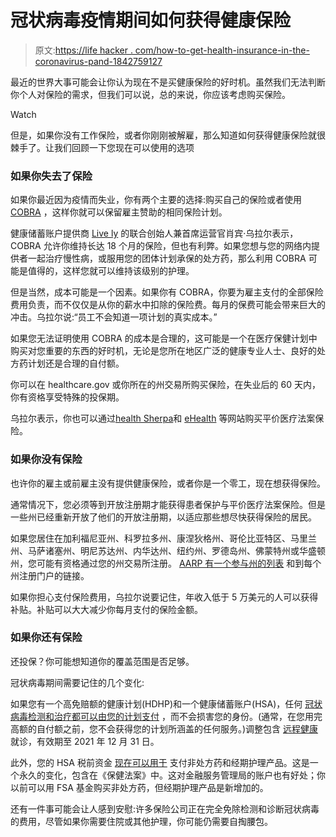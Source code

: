 # 冠状病毒疫情期间如何获得健康保险

> 原文:[https://life hacker . com/how-to-get-health-insurance-in-the-coronavirus-pand-1842759127](https://lifehacker.com/how-to-get-health-insurance-during-the-coronavirus-pand-1842759127)

最近的世界大事可能会让你认为现在不是买健康保险的好时机。虽然我们无法判断你个人对保险的需求，但我们可以说，总的来说，你应该考虑购买保险。

Watch

但是，如果你没有工作保险，或者你刚刚被解雇，那么知道如何获得健康保险就很棘手了。让我们回顾一下您现在可以使用的选项

### 如果你失去了保险

如果你最近因为疫情而失业，你有两个主要的选择:购买自己的保险或者使用 [COBRA](https://www.dol.gov/sites/dolgov/files/EBSA/about-ebsa/our-activities/resource-center/faqs/cobra-continuation-health-coverage-consumer.pdf) ，这样你就可以保留雇主赞助的相同保险计划。

健康储蓄账户提供商 [Live ly](http://livelyme.com) 的联合创始人兼首席运营官肖宾·乌拉尔表示，COBRA 允许你维持长达 18 个月的保险，但也有利弊。如果您想与您的网络内提供者一起治疗慢性病，或服用您的团体计划承保的处方药，那么利用 COBRA 可能是值得的，这样您就可以维持该级别的护理。

但是当然，成本可能是一个因素。如果你有 COBRA，你要为雇主支付的全部保险费用负责，而不仅仅是从你的薪水中扣除的保险费。每月的保费可能会带来巨大的冲击。乌拉尔说:“员工不会知道一项计划的真实成本。”

如果您无法证明使用 COBRA 的成本是合理的，这可能是一个在医疗保健计划中购买对您重要的东西的好时机，无论是您所在地区广泛的健康专业人士、良好的处方药计划还是合理的自付额。

你可以在 healthcare.gov 或你所在的州交易所购买保险，在失业后的 60 天内，你有资格享受特殊的投保期。

乌拉尔表示，你也可以通过[health Sherpa](https://www.healthsherpa.com/)和 [eHealth](https://www.ehealthinsurance.com/) 等网站购买平价医疗法案保险。

### 如果你没有保险

也许你的雇主或前雇主没有提供健康保险，或者你是一个零工，现在想获得保险。

通常情况下，您必须等到开放注册期才能获得患者保护与平价医疗法案保险。但是一些州已经重新开放了他们的开放注册期，以适应那些想尽快获得保险的居民。

如果您居住在加利福尼亚州、科罗拉多州、康涅狄格州、哥伦比亚特区、马里兰州、马萨诸塞州、明尼苏达州、内华达州、纽约州、罗德岛州、佛蒙特州或华盛顿州，您可能有资格通过您的州交易所注册。 [AARP 有一个参与州的列表](https://www.aarp.org/health/health-insurance/info-2020/coronavirus-aca-open-enrollment.html) 和到每个州注册门户的链接。

如果你担心支付保险费用，乌拉尔说要记住，年收入低于 5 万美元的人可以获得补贴。补贴可以大大减少你每月支付的保险金额。

### 如果你还有保险

还投保？你可能想知道你的覆盖范围是否足够。

冠状病毒期间需要记住的几个变化:

如果您有一个高免赔额的健康计划(HDHP)和一个健康储蓄账户(HSA)，任何 [冠状病毒检测和治疗都可以由您的计划支付](https://www.irs.gov/newsroom/irs-high-deductible-health-plans-can-cover-coronavirus-costs) ，而不会损害您的身份。(通常，在您用完高额的自付额之前，您不会获得您的计划所涵盖的任何服务。)调整包含 [远程健康](https://lifehacker.com/you-can-facetime-your-doctor-now-1842472377) 就诊，有效期至 2021 年 12 月 31 日。

此外，您的 HSA 税前资金 [现在可以用于](https://www.npr.org/sections/coronavirus-live-updates/2020/04/01/825490269/save-those-pharmacy-receipts-new-payment-flexibility-courtesy-of-covid-rescue-ac) 支付非处方药和经期护理产品。这是一个永久的变化，包含在《保健法案》中。这对金融服务管理局的账户也有好处；你以前可以用 FSA 基金购买非处方药，但经期护理产品是新增加的。

还有一件事可能会让人感到安慰:许多保险公司正在完全免除检测和诊断冠状病毒的费用，尽管如果你需要住院或其他护理，你可能仍需要自掏腰包。